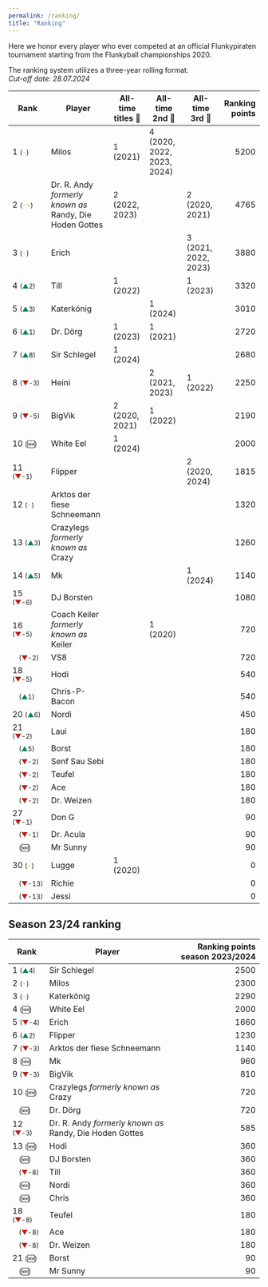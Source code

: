 ```yaml
---
permalink: /ranking/
title: "Ranking"
---
```


Here we honor every player who ever competed at an official Flunkypiraten tournament starting from the Flunkyball championships 2020.

The ranking system utilizes a three-year rolling format.  
_Cut-off date: 28.07.2024_



<!-- table tag start -->

| Rank | Player | All-time titles 🥇 | All-time 2nd 🥈 | All-time 3rd 🥉 | Ranking points |
|------|------|------|------|------|------:|
| 1 <span style="font-size: small">(<span style="color: #EFB700">-</span>)</span> | Milos | 1 (2021) | 4 (2020, 2022, 2023, 2024) |   | 5200 |
| 2 <span style="font-size: small">(<span style="color: #EFB700">-<</span>)</span> | Dr. R. Andy *formerly known as* Randy, Die Hoden Gottes | 2 (2022, 2023) |   | 2 (2020, 2021) | 4765 |
| 3 <span style="font-size: small">(<span style="color: #EFB700">-</span>)</span> | Erich |   |   | 3 (2021, 2022, 2023) | 3880 |
| 4 <span style="font-size: small">(<span style="color: #008450">▲</span>2)</span> | Till | 1 (2022) |   | 1 (2023) | 3320 |
| 5 <span style="font-size: small">(<span style="color: #008450">▲</span>3)</span> | Katerkönig |   | 1 (2024) |   | 3010 |
| 6 <span style="font-size: small">(<span style="color: #008450">▲</span>1)</span> | Dr. Dörg | 1 (2023) | 1 (2021) |   | 2720 |
| 7 <span style="font-size: small">(<span style="color: #008450">▲</span>8)</span> | Sir Schlegel | 1 (2024) |   |   | 2680 |
| 8 <span style="font-size: small">(<span style="color: #B81D13">▼</span>-3)</span> | Heini |   | 2 (2021, 2023) | 1 (2022) | 2250 |
| 9 <span style="font-size: small">(<span style="color: #B81D13">▼</span>-5)</span> | BigVik | 2 (2020, 2021) | 1 (2022) |   | 2190 |
| 10 <span style="font-size: small">(&#x1F195;)</span> | White Eel | 1 (2024) |   |   | 2000 |
| 11 <span style="font-size: small">(<span style="color: #B81D13">▼</span>-1)</span> | Flipper |   |   | 2 (2020, 2024) | 1815 |
| 12 <span style="font-size: small">(<span style="color: #EFB700">-</span>)</span> | Arktos der fiese Schneemann |   |   |   | 1320 |
| 13 <span style="font-size: small">(<span style="color: #008450">▲</span>3)</span> | Crazylegs *formerly known as* Crazy |   |   |   | 1260 |
| 14 <span style="font-size: small">(<span style="color: #008450">▲</span>5)</span> | Mk |   |   | 1 (2024) | 1140 |
| 15 <span style="font-size: small">(<span style="color: #B81D13">▼</span>-6)</span> | DJ Borsten |   |   |   | 1080 |
| 16 <span style="font-size: small">(<span style="color: #B81D13">▼</span>-5)</span> | Coach Keiler *formerly known as* Keiler |   | 1 (2020) |   | 720 |
| &nbsp;&nbsp;&nbsp;<span style="font-size: small">(<span style="color: #B81D13">▼</span>-2)</span> | VS8 |   |   |   | 720 |
| 18 <span style="font-size: small">(<span style="color: #B81D13">▼</span>-5)</span> | Hodi |   |   |   | 540 |
| &nbsp;&nbsp;&nbsp;<span style="font-size: small">(<span style="color: #008450">▲</span>1)</span> | Chris-P-Bacon |   |   |   | 540 |
| 20 <span style="font-size: small">(<span style="color: #008450">▲</span>6)</span> | Nordi |   |   |   | 450 |
| 21 <span style="font-size: small">(<span style="color: #B81D13">▼</span>-2)</span> | Laui |   |   |   | 180 |
| &nbsp;&nbsp;&nbsp;<span style="font-size: small">(<span style="color: #008450">▲</span>5)</span> | Borst |   |   |   | 180 |
| &nbsp;&nbsp;&nbsp;<span style="font-size: small">(<span style="color: #B81D13">▼</span>-2)</span> | Senf Sau Sebi |   |   |   | 180 |
| &nbsp;&nbsp;&nbsp;<span style="font-size: small">(<span style="color: #B81D13">▼</span>-2)</span> | Teufel |   |   |   | 180 |
| &nbsp;&nbsp;&nbsp;<span style="font-size: small">(<span style="color: #B81D13">▼</span>-2)</span> | Ace |   |   |   | 180 |
| &nbsp;&nbsp;&nbsp;<span style="font-size: small">(<span style="color: #B81D13">▼</span>-2)</span> | Dr. Weizen |   |   |   | 180 |
| 27 <span style="font-size: small">(<span style="color: #B81D13">▼</span>-1)</span> | Don G |   |   |   | 90 |
| &nbsp;&nbsp;&nbsp;<span style="font-size: small">(<span style="color: #B81D13">▼</span>-1)</span> | Dr. Acula |   |   |   | 90 |
| &nbsp;&nbsp;&nbsp;<span style="font-size: small">(&#x1F195;)</span> | Mr Sunny |   |   |   | 90 |
| 30 <span style="font-size: small">(<span style="color: #EFB700">-</span>)</span> | Lugge | 1 (2020) |   |   | 0 |
| &nbsp;&nbsp;&nbsp;<span style="font-size: small">(<span style="color: #B81D13">▼</span>-13)</span> | Richie |   |   |   | 0 |
| &nbsp;&nbsp;&nbsp;<span style="font-size: small">(<span style="color: #B81D13">▼</span>-13)</span> | Jessi |   |   |   | 0 |


<!-- table tag end -->


## Season 23/24 ranking

<!-- season_table tag start -->

| Rank | Player | Ranking points season 2023/2024|
|------|--------|-------------------------------:|
| 1 <span style="font-size: small">(<span style="color: #008450">▲</span>4)</span> | Sir Schlegel | 2500 |
| 2 <span style="font-size: small">(<span style="color: #EFB700">-</span>)</span> | Milos | 2300 |
| 3 <span style="font-size: small">(<span style="color: #EFB700">-</span>)</span> | Katerkönig | 2290 |
| 4 <span style="font-size: small">(&#x1F195;)</span> | White Eel | 2000 |
| 5 <span style="font-size: small">(<span style="color: #B81D13">▼</span>-4)</span> | Erich | 1660 |
| 6 <span style="font-size: small">(<span style="color: #008450">▲</span>2)</span> | Flipper | 1230 |
| 7 <span style="font-size: small">(<span style="color: #B81D13">▼</span>-3)</span> | Arktos der fiese Schneemann | 1140 |
| 8 <span style="font-size: small">(&#x1F195;)</span> | Mk | 960 |
| 9 <span style="font-size: small">(<span style="color: #B81D13">▼</span>-3)</span> | BigVik | 810 |
| 10 <span style="font-size: small">(&#x1F195;)</span> | Crazylegs *formerly known as* Crazy | 720 |
| &nbsp;&nbsp;&nbsp;<span style="font-size: small">(&#x1F195;)</span> | Dr. Dörg | 720 |
| 12 <span style="font-size: small">(<span style="color: #B81D13">▼</span>-3)</span> | Dr. R. Andy *formerly known as* Randy, Die Hoden Gottes | 585 |
| 13 <span style="font-size: small">(&#x1F195;)</span> | Hodi | 360 |
| &nbsp;&nbsp;&nbsp;<span style="font-size: small">(&#x1F195;)</span> | DJ Borsten | 360 |
| &nbsp;&nbsp;&nbsp;<span style="font-size: small">(<span style="color: #B81D13">▼</span>-8)</span> | Till | 360 |
| &nbsp;&nbsp;&nbsp;<span style="font-size: small">(&#x1F195;)</span> | Nordi | 360 |
| &nbsp;&nbsp;&nbsp;<span style="font-size: small">(&#x1F195;)</span> | Chris | 360 |
| 18 <span style="font-size: small">(<span style="color: #B81D13">▼</span>-8)</span> | Teufel | 180 |
| &nbsp;&nbsp;&nbsp;<span style="font-size: small">(<span style="color: #B81D13">▼</span>-8)</span> | Ace | 180 |
| &nbsp;&nbsp;&nbsp;<span style="font-size: small">(<span style="color: #B81D13">▼</span>-8)</span> | Dr. Weizen | 180 |
| 21 <span style="font-size: small">(&#x1F195;)</span> | Borst | 90 |
| &nbsp;&nbsp;&nbsp;<span style="font-size: small">(&#x1F195;)</span> | Mr Sunny | 90 |


<!-- season_table tag end -->

<!-- symbols: up: ▲ down: ▼ same: - new: &#x1F195; -->
<!-- colors: green: #008450 red: #B81D13 orange: #EFB700; -->
